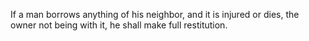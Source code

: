 If a man borrows anything of his neighbor, and it is injured or dies, the owner not being with it, he shall make full restitution.
